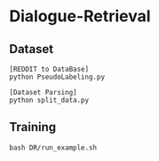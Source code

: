 # Dialogue-Retrieval

## Dataset
```
[REDDIT to DataBase]
python PseudoLabeling.py

[Dataset Parsing]
python split_data.py
```

## Training
```
bash DR/run_example.sh
```
